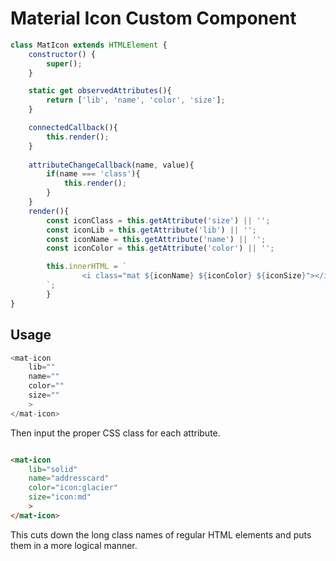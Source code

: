 # Material Icon Custom Component

```js
class MatIcon extends HTMLElement {
    constructor() {
        super();
    }

    static get observedAttributes(){
        return ['lib', 'name', 'color', 'size'];
    }

    connectedCallback(){
        this.render();
    }
     
    attributeChangeCallback(name, value){
        if(name === 'class'){
            this.render();
        }
    }
    render(){
        const iconClass = this.getAttribute('size') || '';
        const iconLib = this.getAttribute('lib') || '';
        const iconName = this.getAttribute('name') || '';
        const iconColor = this.getAttribute('color') || '';

        this.innerHTML = `
                <i class="mat ${iconName} ${iconColor} ${iconSize}"></i>
        `;
        }
}
```

## Usage

```js
<mat-icon
    lib=""
    name=""
    color=""
    size=""
    >
</mat-icon>
```

Then input the proper CSS class for each attribute.

```html

<mat-icon
    lib="solid"
    name="addresscard"
    color="icon:glacier"
    size="icon:md"
    >
</mat-icon>

```

This cuts down the long class names of regular HTML elements and puts them in a more logical manner.
